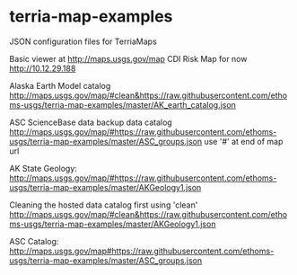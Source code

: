 # terria-map-examples
JSON configuration files for TerriaMaps

Basic viewer at http://maps.usgs.gov/map
CDI Risk Map for now http://10.12.29.188

Alaska Earth Model catalog\
http://maps.usgs.gov/map/#clean&https://raw.githubusercontent.com/ethoms-usgs/terria-map-examples/master/AK_earth_catalog.json

ASC ScienceBase data backup data catalog
http://maps.usgs.gov/map/#https://raw.githubusercontent.com/ethoms-usgs/terria-map-examples/master/ASC_groups.json
use '#' at end of map url

AK State Geology:\
http://maps.usgs.gov/map/#https://raw.githubusercontent.com/ethoms-usgs/terria-map-examples/master/AKGeology1.json

Cleaning the hosted data catalog first using 'clean'\
http://maps.usgs.gov/map/#clean&https://raw.githubusercontent.com/ethoms-usgs/terria-map-examples/master/AKGeology1.json

ASC Catalog:
http://maps.usgs.gov/map#https://raw.githubusercontent.com/ethoms-usgs/terria-map-examples/master/ASC_groups.json
